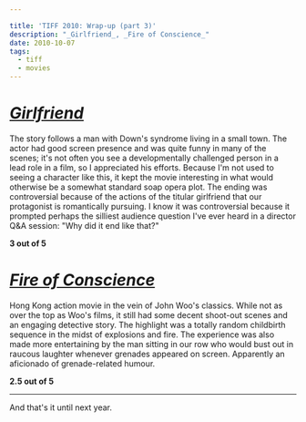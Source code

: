```yaml
---

title: 'TIFF 2010: Wrap-up (part 3)'
description: "_Girlfriend_, _Fire of Conscience_"
date: 2010-10-07
tags:
  - tiff
  - movies
---
```


# [_Girlfriend_](https://www.imdb.com/title/tt1470859/)

The story follows a man with Down's syndrome living in a small town. The actor had good screen presence and was quite funny in many of the scenes; it's not often you see a developmentally challenged person in a lead role in a film, so I appreciated his efforts. Because I'm not used to seeing a character like this, it kept the movie interesting in what would otherwise be a somewhat standard soap opera plot. The ending was controversial because of the actions of the titular girlfriend that our protagonist is romantically pursuing. I know it was controversial because it prompted perhaps the silliest audience question I've ever heard in a director Q&A session: "Why did it end like that?"

**3 out of 5**

# [_Fire of Conscience_](https://www.imdb.com/title/tt1602500/)

Hong Kong action movie in the vein of John Woo's classics. While not as over the top as Woo's films, it still had some decent shoot-out scenes and an engaging detective story. The highlight was a totally random childbirth sequence in the midst of explosions and fire. The experience was also made more entertaining by the man sitting in our row who would bust out in raucous laughter whenever grenades appeared on screen. Apparently an aficionado of grenade-related humour.

**2.5 out of 5**

---
And that's it until next year.